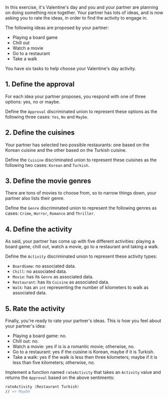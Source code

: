 In this exercise, it's Valentine's day and you and your partner are planning on doing something nice together. Your partner has lots of ideas, and is now asking you to rate the ideas, in order to find the activity to engage in.

The following ideas are proposed by your partner:

- Playing a board game
- Chill out
- Watch a movie
- Go to a restaurant
- Take a walk

You have six tasks to help choose your Valentine's day activity.

## 1. Define the approval

For each idea your partner proposes, you respond with one of three options: yes, no or maybe.

Define the `Approval` discriminated union to represent these options as the following three cases: `Yes`, `No` and `Maybe`.

## 2. Define the cuisines

Your partner has selected two possible restaurants: one based on the Korean cuisine and the other based on the Turkish cuisine.

Define the `Cuisine` discriminated union to represent these cuisines as the following two cases: `Korean` and `Turkish`.

## 3. Define the movie genres

There are tons of movies to choose from, so to narrow things down, your partner also lists their genre.

Define the `Genre` discriminated union to represent the following genres as cases: `Crime`, `Horror`, `Romance` and `Thriller`.

## 4. Define the activity

As said, your partner has come up with five different activities: playing a board game, chill out, watch a movie, go to a restaurant and taking a walk.

Define the `Activity` discriminated union to represent these activity types:

- `BoardGame`: no associated data.
- `Chill`: no associated data.
- `Movie`: has its `Genre` as associated data.
- `Restaurant`: has its `Cuisine` as associated data.
- `Walk`: has an `int` representing the number of kilometers to walk as associated data.

## 5. Rate the activity

Finally, you're ready to rate your partner's ideas. This is how you feel about your partner's idea:

- Playing a board game: no.
- Chill out: no.
- Watch a movie: yes if is is a romantic movie; otherwise, no.
- Go to a restaurant: yes if the cuisine is Korean, maybe if it is Turkish.
- Take a walk: yes if the walk is less then three kilometers; maybe if it is less than five kilometers; otherwise, no.

Implement a function named `rateActivity` that takes an `Activity` value and returns the `Approval` based on the above sentiments:

```fsharp
rateActivity (Restaurant Turkish)
// => Maybe
```
